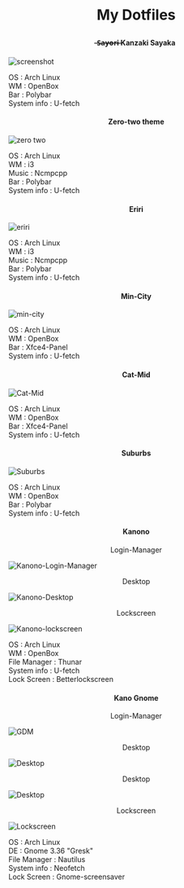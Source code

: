 # <p align="center"> <b> My Dotfiles  </b> </p>  
#### <p align="center">  ̶S̶a̶y̶o̶r̶i̶ Kanzaki Sayaka </p>    

![screenshot](https://raw.githubusercontent.com/JustHumanz/dotfiles/master/Kanzaki%20Sayaka/scrot.png)

OS  : Arch Linux  
WM  : OpenBox  
Bar : Polybar  
System info : U-fetch  
#### <p align="center"> Zero-two theme </p>  

![zero two](https://raw.githubusercontent.com/JustHumanz/dotfiles/master/Zero-two/i3/Screenshot.png)  

OS  : Arch Linux  
WM  : i3  
Music : Ncmpcpp  
Bar : Polybar  
System info : U-fetch  
#### <p align="center"> Eriri </p>

![eriri](https://raw.githubusercontent.com/JustHumanz/dotfiles/master/Eriri/ss.png)  

OS  : Arch Linux  
WM  : i3   
Music : Ncmpcpp  
Bar : Polybar  
System info : U-fetch  
#### <p align="center"> Min-City </p>  

![min-city](https://raw.githubusercontent.com/JustHumanz/dotfiles/master/Min-city/back.png)  

OS  : Arch Linux  
WM  : OpenBox  
Bar : Xfce4-Panel  
System info : U-fetch  
#### <p align="center"> Cat-Mid </p>  

![Cat-Mid](https://raw.githubusercontent.com/JustHumanz/dotfiles/master/Cat-mid/scrot.png)  

OS  : Arch Linux  
WM  : OpenBox  
Bar : Xfce4-Panel  
System info : U-fetch  
#### <p align="center"> Suburbs </p>  

![Suburbs](https://raw.githubusercontent.com/JustHumanz/dotfiles/master/Suburbs/wall.png)  

OS  : Arch Linux  
WM  : OpenBox  
Bar : Polybar  
System info : U-fetch  

#### <p align='center'> Kanono </p>
<p align='center'> Login-Manager </p>

![Kanono-Login-Manager](https://raw.githubusercontent.com/JustHumanz/dotfiles/master/Kanono/Img/sc1.png)

<p align='center'> Desktop </p>

![Kanono-Desktop](https://raw.githubusercontent.com/JustHumanz/dotfiles/master/Kanono/Img/sc2.png)

<p align='center'> Lockscreen </p>

![Kanono-lockscreen](https://raw.githubusercontent.com/JustHumanz/dotfiles/master/Kanono/Img/sc3.png)

OS  : Arch Linux  
WM  : OpenBox  
File Manager : Thunar  
System info : U-fetch  
Lock Screen : Betterlockscreen

#### <p align='center'> Kano Gnome </p>
<p align='center'> Login-Manager </p>

![GDM](https://raw.githubusercontent.com/JustHumanz/dotfiles/master/Kano_Gnome/img/GDM.png)

<p align='center'> Desktop </p>

![Desktop](https://raw.githubusercontent.com/JustHumanz/dotfiles/master/Kano_Gnome/img/Desktop_1.png)

<p align='center'> Desktop </p>

![Desktop](https://raw.githubusercontent.com/JustHumanz/dotfiles/master/Kano_Gnome/img/Desktop_2.png)

<p align='center'> Lockscreen </p>

![Lockscreen](https://raw.githubusercontent.com/JustHumanz/dotfiles/master/Kano_Gnome/img/Lockscreen.png)

OS  : Arch Linux  
DE  : Gnome 3.36 "Gresk"  
File Manager : Nautilus  
System info : Neofetch  
Lock Screen : Gnome-screensaver
